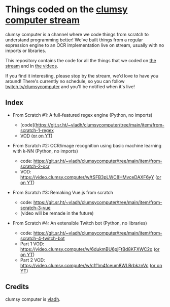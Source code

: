 # Things coded on the [clumsy computer stream](https://twitch.tv/clumsycomputer)

clumsy computer is a channel where we code things from scratch to understand
programming better! We've built things from a regular expression engine to an
OCR implementation live on stream, usually with no imports or libraries.

This repository contains the code for all the things that we coded on [the
stream](https://twitch.tv/clumsycomputer) and in [the
videos](https://video.clumsy.computer).

If you find it interesting, please stop by the stream, we'd love to have you around! There's
currently no schedule, so you can follow [twitch.tv/clumsycomputer](https://twitch.tv/clumsycomputer)
and you'll be notified when it's live!

## Index

* From Scratch #1: A full-featured regex engine (Python, no imports)
    * [code](https://git.sr.ht/~vladh/clumsycomputer/tree/main/item/from-scratch-1-regex
    * [VOD](https://video.clumsy.computer/w/ptV4jwvwzWgwmTftzBika2) ([or on YT](https://www.youtube.com/watch?v=fgp0tKWYQWY))

* From Scratch #2: OCR/image recognition using basic machine learning with k-NN (Python, no imports)
    * code: https://git.sr.ht/~vladh/clumsycomputer/tree/main/item/from-scratch-2-ocr
    * VOD: https://video.clumsy.computer/w/tSFB3pLWC8HMvceDAXF6yY ([or on YT](https://www.youtube.com/watch?v=vzabeKdW9tE))

* From Scratch #3: Remaking Vue.js from scratch
    * code: https://git.sr.ht/~vladh/clumsycomputer/tree/main/item/from-scratch-3-vue
    * (video will be remade in the future)

* From Scratch #4: An extensible Twitch bot (Python, no libraries)
    * code: https://git.sr.ht/~vladh/clumsycomputer/tree/main/item/from-scratch-4-twitch-bot
    * Part 1 VOD: https://video.clumsy.computer/w/6dukmBU6pjFtBd8KFXWC2o ([or on YT](https://youtu.be/Hb108L1y7oY))
    * Part 2 VOD: https://video.clumsy.computer/w/c1f1m4fceum8WLBrbkznVc ([or on YT](https://youtu.be/hmWN41GMVWw))

## Credits

clumsy computer is [vladh](https://vladh.net).
